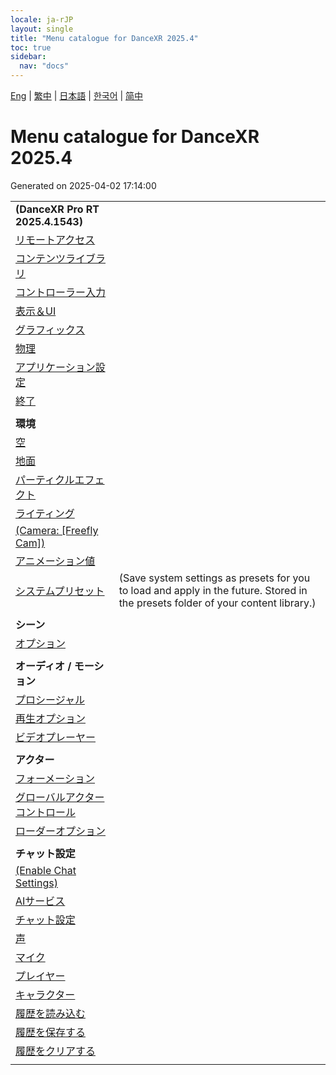 ```yaml
---
locale: ja-rJP
layout: single
title: "Menu catalogue for DanceXR 2025.4"
toc: true
sidebar:
  nav: "docs"
---
```


[Eng](/dancexr/menu/2025.4/menu) | [繁中](/tw/dancexr/menu/2025.4/menu) | [日本語](/jp/dancexr/menu/2025.4/menu) | [한국어](/kr/dancexr/menu/2025.4/menu) | [简中](/zh/dancexr/menu/2025.4/menu)

# Menu catalogue for DanceXR 2025.4

Generated on 2025-04-02 17:14:00

| | |
| :--- | :--- |
| **(DanceXR Pro RT 2025.4.1543)** |  |
| [リモートアクセス](system/remote_access) |  | 
| [コンテンツライブラリ](system/library) |  | 
| [コントローラー入力](system/input_settings) |  | 
| [表示＆UI](system/screen) |  | 
| [グラフィックス](system/graphics) |  | 
| [物理](system/physics) |  | 
| [アプリケーション設定](system/application_settings) |  | 
| [終了](system/exit) |  | 
| | |
| **環境** |  |
| [空](scene/sky) |  | 
| [地面](scene/ground) |  | 
| [パーティクルエフェクト](scene/particles) |  | 
| [ライティング](scene/lighting) |  | 
| [(Camera: [Freefly Cam])](scene/motion_select) |  | 
| [アニメーション値](scene/auto_updates) |  | 
| [システムプリセット](scene/system_presets) | (Save system settings as presets for you to load and apply in the future. Stored in the presets folder of your content library.) | 
| | |
| **シーン** |  |
| [オプション](stage/scene) |  | 
| | |
| **オーディオ / モーション** |  |
| [プロシージャル](motion/procedural) |  | 
| [再生オプション](motion/motion_loader) |  | 
| [ビデオプレーヤー](motion/video_player) |  | 
| | |
| **アクター** |  |
| [フォーメーション](actors/formation) |  | 
| [グローバルアクターコントロール](actors/global_actor_control) |  | 
| [ローダーオプション](actors/loader_options) |  | 
| | |
| **チャット設定** |  |
| [(Enable Chat Settings)](chat/enabled) |  | 
| [AIサービス](chat/ai_service) |  | 
| [チャット設定](chat/chat_settings) |  | 
| [声](chat/voice) |  | 
| [マイク](chat/microphone) |  | 
| [プレイヤー](chat/chat_player) |  | 
| [キャラクター](chat/characters) |  | 
| [履歴を読み込む](chat/load_history) |  | 
| [履歴を保存する](chat/save_history) |  | 
| [履歴をクリアする](chat/clear_history) |  | 
| | |

